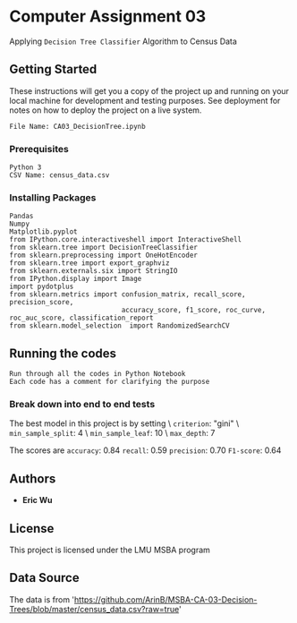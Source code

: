 # Computer Assignment 03 

Applying `Decision Tree Classifier` Algorithm to Census Data

## Getting Started

These instructions will get you a copy of the project up and running on your local machine for development and testing purposes. See deployment for notes on how to deploy the project on a live system.

```
File Name: CA03_DecisionTree.ipynb
```

### Prerequisites

```
Python 3
CSV Name: census_data.csv
```

### Installing Packages

```
Pandas
Numpy
Matplotlib.pyplot
from IPython.core.interactiveshell import InteractiveShell
from sklearn.tree import DecisionTreeClassifier 
from sklearn.preprocessing import OneHotEncoder
from sklearn.tree import export_graphviz
from sklearn.externals.six import StringIO  
from IPython.display import Image  
import pydotplus
from sklearn.metrics import confusion_matrix, recall_score, precision_score,
                            accuracy_score, f1_score, roc_curve, roc_auc_score, classification_report
from sklearn.model_selection  import RandomizedSearchCV
```

## Running the codes

```
Run through all the codes in Python Notebook
Each code has a comment for clarifying the purpose
```

### Break down into end to end tests

The best model in this project is by setting \\
`criterion`: "gini" \\
`min_sample_split`: 4 \\
`min_sample_leaf`: 10 \\
`max_depth`: 7

The scores are
`accuracy`: 0.84
`recall`: 0.59
`precision`: 0.70
`F1-score`: 0.64

## Authors

* **Eric Wu** 

## License

This project is licensed under the LMU MSBA program

## Data Source

The data is from 'https://github.com/ArinB/MSBA-CA-03-Decision-Trees/blob/master/census_data.csv?raw=true'

